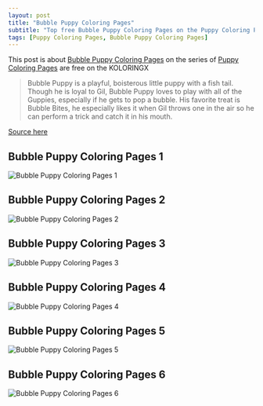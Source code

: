 ```yaml
---
layout: post
title: "Bubble Puppy Coloring Pages"
subtitle: "Top free Bubble Puppy Coloring Pages on the Puppy Coloring Pages at Koloringx.xyz "
tags: [Puppy Coloring Pages, Bubble Puppy Coloring Pages]
---
```

This post is about [Bubble Puppy Coloring Pages](http://koloringx.xyz/blog/Bubble-Puppy-Coloring-Pages) on the series of [Puppy Coloring Pages](http://koloringx.xyz) are free on the KOLORINGX
> Bubble Puppy is a playful, boisterous little puppy with a fish tail. Though he is loyal to Gil, Bubble Puppy loves to play with all of the Guppies, especially if he gets to pop a bubble. His favorite treat is Bubble Bites, he especially likes it when Gil throws one in the air so he can perform a trick and catch it in his mouth.

[Source here](https://bubbleguppies.fandom.com/wiki/Bubble_Puppy)
## Bubble Puppy Coloring Pages 1
![Bubble Puppy Coloring Pages 1](http://koloringx.xyz/Coloring-Pages/Bubble-Puppy-Coloring-Pages%20(1).png)

<script async src="https://pagead2.googlesyndication.com/pagead/js/adsbygoogle.js"></script> <!-- Koloringx --> 
 <ins class="adsbygoogle"  
   style="display:block"   
  data-ad-client="ca-pub-6753140515841889"   
  data-ad-slot="2585677186"  
   data-ad-format="auto"  
   data-full-width-responsive="true"></ins> 
 <script>  
   (adsbygoogle = window.adsbygoogle || []).push({}); 
 </script>

## Bubble Puppy Coloring Pages 2
![Bubble Puppy Coloring Pages 2](http://koloringx.xyz/Coloring-Pages/Bubble-Puppy-Coloring-Pages%20(2).png)
## Bubble Puppy Coloring Pages 3
![Bubble Puppy Coloring Pages 3](http://koloringx.xyz/Coloring-Pages/Bubble-Puppy-Coloring-Pages%20(3).png)
## Bubble Puppy Coloring Pages 4
![Bubble Puppy Coloring Pages 4](http://koloringx.xyz/Coloring-Pages/Bubble-Puppy-Coloring-Pages%20(4).png)
## Bubble Puppy Coloring Pages 5
![Bubble Puppy Coloring Pages 5](http://koloringx.xyz/Coloring-Pages/Bubble-Puppy-Coloring-Pages%20(5).png)
## Bubble Puppy Coloring Pages 6
![Bubble Puppy Coloring Pages 6](http://koloringx.xyz/Coloring-Pages/Bubble-Puppy-Coloring-Pages%20(6).png)

<script async src="https://pagead2.googlesyndication.com/pagead/js/adsbygoogle.js"></script> <!-- Koloringx --> 
 <ins class="adsbygoogle"  
   style="display:block"   
  data-ad-client="ca-pub-6753140515841889"   
  data-ad-slot="2585677186"  
   data-ad-format="auto"  
   data-full-width-responsive="true"></ins> 
 <script>  
   (adsbygoogle = window.adsbygoogle || []).push({}); 
 </script>


